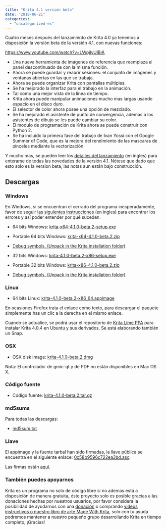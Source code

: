 ```yaml
---
title: "Krita 4.1 versión beta"
date: "2018-06-21"
categories: 
  - "uncategorized-es"
---
```


Cuatro meses después del lanzamiento de Krita 4.0 ya tenemos a disposición la versión beta de la versión 4.1, con nuevas funciones:

https://www.youtube.com/watch?v=LWpjlyUlBiA

- Una nueva herramienta de imágenes de referencia que reemplaza al panel descontinuado de con la misma función.
- Ahora se puede guardar y reabrir sesiones: el conjunto de imágenes y ventanas abiertas en las que se trabaja.
- Ahora se puede organizar Krita con pantallas múltiples.
- Se ha mejorado la interfaz para el trabajo en la animación.
- Tal como una mejor vista de la linea de tiempo.
- Krita ahora puede manipular animaciones mucho mas largas usando espacio en el disco duro.
- El selector de color ahora posee una opción de mezclado.
- Se ha mejorado el asistente de punto de convergencia, ademas a los asistentes de dibujo se les puede cambiar su color.
- El modulo de programación de Krita ahora se puede construir con Python 2.
- Se ha incluido la primera fase del trabajo de Ivan Yossi con el Google Summer of Code, que es la mejora del rendimiento de las mascaras de pinceles mediante la vectorización.

Y mucho mas, se pueden leer los [detalles del lanzamiento](/krita-4-1-release-notes/) (en ingles) para enterarse de todas las novedades de la versión 4.1. Nótese que dado que esto solo es la version beta, las notas aun están bajo construcción.

## Descargas

### Windows

En Windows, si se encuentran el cerrado del programa inesperadamente, favor de seguir [las siguientes instrucciones](https://docs.krita.org/Dr._Mingw_debugger) (en ingles) para encontrar los errores y así poder entender por qué suceden.

- 64 bits Windows: [krita-x64-4.1.0-beta.2-setup.exe](https://download.kde.org/unstable/krita/4.1.0-beta.2/krita-x64-4.1.0-beta.2-setup.exe)
- Portable 64 bits Windows: [krita-x64-4.1.0-beta.2.zip](https://download.kde.org/unstable/krita/4.1.0-beta.2/krita-x64-4.1.0-beta.2.zip)
- [Debug symbols. (Unpack in the Krita installation folder)](https://download.kde.org/unstable/krita/4.1.0-beta.2/krita-x64-4.1.0-beta.2-dbg.zip)

- 32 bits Windows: [krita-4.1.0-beta.2-x86-setup.exe](https://download.kde.org/unstable/krita/4.1.0-beta.2/krita-x86-4.1.0-beta.2-setup.exe)
- Portable 32 bits Windows: [krita-x86-4.1.0-beta.2.zip](https://download.kde.org/unstable/krita/4.1.0-beta.2/krita-x86-4.1.0-beta.2.zip)
- [Debug symbols. (Unpack in the Krita installation folder)](https://download.kde.org/unstable/krita/4.1.0-beta.2/krita-x86-4.1.0-beta.2-dbg.zip)

### Linux

- 64 bits Linux: [krita-4.1.0-beta.2-x86\_64.appimage](https://download.kde.org/unstable/krita/4.1.0-beta.2/krita-4.1.0-beta.2-x86_64.appimage)

En ocasiones Firefox trata el enlace como texto, para descargar el paquete simplemente has un clic a la derecha en el mismo enlace.

Cuando se actualice, se podrá usar el repositorio de [Krita Lime PPA](https://launchpad.net/~kritalime/+archive/ubuntu/ppa) para instalar Krita 4.0.4 en Ubuntu y sus derivados. Se está elaborando también un Snap.

### OSX

- OSX disk image: [krita-4.1.0-beta.2.dmg](https://download.kde.org/unstable/krita/4.1.0-beta.2/krita-4.1.0-beta.2.dmg)

Nota: El controlador de gmic-qt y de PDF no están disponibles en Mac OS X.

### Código fuente

- Código fuente: [krita-4.1.0-beta.2.tar.gz](https://download.kde.org/unstable/krita/4.1.0-beta.2/krita-4.1.0-beta.2.tar.gz)

### md5sums

Para todas las descargas:

- [md5sum.txt](https://download.kde.org/unstable/krita/4.1.0-beta.2/md5sum.txt)

### Llave

El appimage y la fuente tarbal han sido firmadas, la llave pública se encuentra en el siguiente enlace: [0x58b9596c722ea3bd.asc](https://share.kde.org/index.php/s/fJ99V5mZvuyD0z8).

Las firmas están [aquí](http://download.kde.org/unstable/krita/3.1.3-beta.1).

### También puedes apoyarnos

Krita es un programa no solo de código libre si no ademas está a disposición de manera gratuita, éste proyecto solo es posible gracias a las donaciones hechas por nuestros usuarios, por favor considera la posibilidad de ayudarnos con una [donación](/support-us/donations/) o comprando [videos instructivos o nuestro libro de arte Made With Krita](https://krita.org/es/item/krita-3-2-0/%22/support-us/shop), solo con tu ayuda podremos mantener a nuestro pequeño grupo desarrollando Krita en tiempo completo, ¡Gracias!
